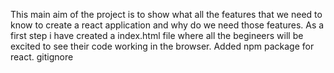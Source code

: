 This main aim of the project is to show what all the features that we need to know to create a react application and why do we need those features. 
As a first step i have created a index.html file where all the begineers will be excited to see their code working in the browser.
Added npm package for react. gitignore
